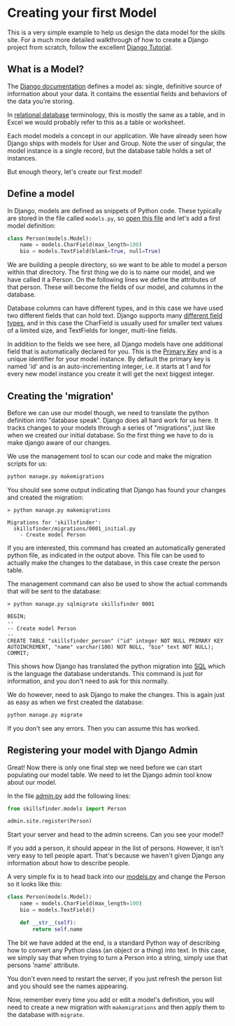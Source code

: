# Creating your first Model

This is a very simple example to help us design the data model for the skills site. For a much more detailed 
walkthrough of how to create a Django project from scratch, follow the excellent [Django 
Tutorial](https://docs.djangoproject.com/en/3.1/intro/tutorial01/).

## What is a Model?

The [Django documentation](https://docs.djangoproject.com/en/3.1/topics/db/models/) defines a model as: single, 
definitive source of information about your data. It contains the essential fields and behaviors of the data you’re 
storing.

In [relational database](https://en.wikipedia.org/wiki/Relational_model) terminology, this is mostly the same as a 
table, and in Excel we would probably refer to this as a table or worksheet. 

Each model models a concept in our application. We have already seen how Django ships with models for User and Group. 
Note the user of singular, the model instance is a single record, but the database table holds a set of instances.

But enough theory, let's create our first model!

## Define a model

In Django, models are defined as snippets of Python code. These typically are stored in the file called `models.py`, 
so [open this file](../../skillsfinder/models.py) and let's add a first model definition:

```python
class Person(models.Model):
    name = models.CharField(max_length=100)
    bio = models.TextField(blank=True, null=True)
```

We are building a people directory, so we want to be able to model a person within that directory. The first thing
we do is to name our model, and we have called it a Person. On the following lines we define the attributes of that
person. These will become the fields of our model, and columns in the database. 

Database columns can have different types, and in this case we have used two different fields that can hold text. Django
supports many [different field types](https://docs.djangoproject.com/en/3.1/ref/models/fields/#field-types), and in this
case the CharField is usually used for smaller text values of a limited size, and TextFields for longer, multi-line
fields. 

In addition to the fields we see here, all Django models have one additional field that is automatically declared for 
you. This is the [Primary Key](https://en.wikipedia.org/wiki/Primary_key) and is a unique identifier for your model 
instance. By default the primary key is named 'id' and is an auto-incrementing integer, i.e. it starts at 1 and 
for every new model instance you create it will get the next biggest integer.

## Creating the 'migration'

Before we can use our model though, we need to translate the python definition into "database speak". Django does all 
hard work for us here. It tracks changes to your models through a series of "migrations", just like when we created 
our initial database. So the first thing we have to do is make django aware of our changes.

We use the management tool to scan our code and make the migration scripts for us:

```python
python manage.py makemigrations    
```

You should see some output indicating that Django has found your changes and created the 
migration:

```
> python manage.py makemigrations

Migrations for 'skillsfinder':
  skillsfinder/migrations/0001_initial.py
    - Create model Person

```
If you are interested, this command has created an automatically generated python file, 
as indicated in the output above. This file can be used to actually make the changes
to the database, in this case create the person table.

The management command can also be used to show the actual commands that will be sent to
the database:

```
> python manage.py sqlmigrate skillsfinder 0001

BEGIN;
--
-- Create model Person
--
CREATE TABLE "skillsfinder_person" ("id" integer NOT NULL PRIMARY KEY AUTOINCREMENT, "name" varchar(100) NOT NULL, "bio" text NOT NULL);
COMMIT;
```

This shows how Django has translated the python migration into [SQL](https://www.w3schools.com/sql/) which is the 
language the database understands. This command is just for information, and you don't need to ask for this normally. 

We do however, need to ask Django to make the changes. This is again just as easy as when we first created the
database: 

```python
python manage.py migrate 
```

If you don't see any errors. Then you can assume this has worked. 

## Registering your model with Django Admin
Great! Now there is only one final step we need before we can start populating our model table. We need to let the 
Django admin tool know about our model.

In the file [admin.py](../../skillsfinder/admin.py) add the following lines:

```python
from skillsfinder.models import Person

admin.site.register(Person)
```
Start your server and head to the admin screens. Can you see your model? 

If you add a person, it should appear in the list of persons. However, it isn't very
easy to tell people apart. That's because we haven't given Django any information about how to
describe people. 

A very simple fix is to head back into our [models.py](../../skillsfinder/models.py) and change
the Person so it looks like this:

```python
class Person(models.Model):
    name = models.CharField(max_length=100)
    bio = models.TextField()

    def __str__(self):
        return self.name
```

The bit we have added at the end, is a standard Python way of describing how to convert any Python class (an object or 
a thing) into text. In this case, we simply say that when trying to turn a Person into a string, 
simply use that persons 'name' attribute. 

You don't even need to restart the server, if you just refresh the person list and you should see the names appearing.

Now, remember every time you add or edit a model's definition, you will need to create a new  migration with 
`makemigrations` and then apply them to the database with `migrate`. 